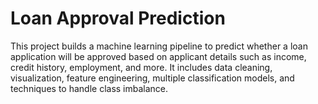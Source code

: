 # Loan Approval Prediction
This project builds a machine learning pipeline to predict whether a loan application will be approved based on applicant details such as income, credit history, employment, and more. It includes data cleaning, visualization, feature engineering, multiple classification models, and techniques to handle class imbalance.


